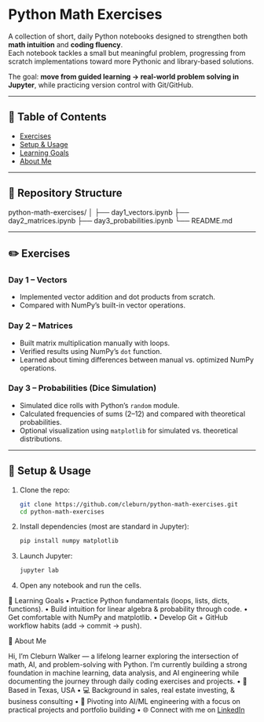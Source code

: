 # Python Math Exercises

A collection of short, daily Python notebooks designed to strengthen both **math intuition** and **coding fluency**.  
Each notebook tackles a small but meaningful problem, progressing from scratch implementations toward more Pythonic and library-based solutions.  

The goal: **move from guided learning → real-world problem solving in Jupyter**, while practicing version control with Git/GitHub.  

---

## 📑 Table of Contents
- [Exercises](#-exercises)
- [Setup & Usage](#-setup--usage)
- [Learning Goals](#-learning-goals)
- [About Me](#-about-me)

---

## 📂 Repository Structure
python-math-exercises/
│
├── day1_vectors.ipynb
├── day2_matrices.ipynb
├── day3_probabilities.ipynb
└── README.md

---

## ✏️ Exercises

### Day 1 – Vectors
- Implemented vector addition and dot products from scratch.  
- Compared with NumPy’s built-in vector operations.  

### Day 2 – Matrices
- Built matrix multiplication manually with loops.  
- Verified results using NumPy’s `dot` function.  
- Learned about timing differences between manual vs. optimized NumPy operations.  

### Day 3 – Probabilities (Dice Simulation)
- Simulated dice rolls with Python’s `random` module.  
- Calculated frequencies of sums (2–12) and compared with theoretical probabilities.  
- Optional visualization using `matplotlib` for simulated vs. theoretical distributions.  

---

## 🔧 Setup & Usage

1. Clone the repo:
   ```bash
   git clone https://github.com/cleburn/python-math-exercises.git
   cd python-math-exercises

2.	Install dependencies (most are standard in Jupyter):
    ```bash
    pip install numpy matplotlib

3.	Launch Jupyter:
    ```bash
    jupyter lab

4.	Open any notebook and run the cells.

🎯 Learning Goals
	•	Practice Python fundamentals (loops, lists, dicts, functions).
	•	Build intuition for linear algebra & probability through code.
	•	Get comfortable with NumPy and matplotlib.
	•	Develop Git + GitHub workflow habits (add → commit → push).

👤 About Me

Hi, I’m Cleburn Walker — a lifelong learner exploring the intersection of math, AI, and problem-solving with Python.
I’m currently building a strong foundation in machine learning, data analysis, and AI engineering while documenting the journey through daily coding exercises and projects.
	•	📍 Based in Texas, USA
	•	💻 Background in sales, real estate investing, & business consulting
	•	🚀 Pivoting into AI/ML engineering with a focus on practical projects and portfolio building
	•	🌐 Connect with me on [LinkedIn](https://www.linkedin.com/in/cleburnwalker)